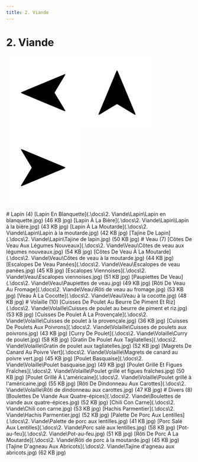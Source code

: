 ```yaml
---
title: 2. Viande
---  
```

# 2. Viande  
<p align="justify"><a href="1. Entree.html"><img src=".\assets\left.svg" title="Page précedente" style="height: 5vh" /></a><a href="."><img src=".\assets\up.svg" title="Page parente" style="height: 5vh" /></a><a href="3. Poisson.html"><img src=".\assets\right.svg" title="Page suivante" style="height: 5vh" /></a></p>  
# Lapin (4)  
[Lapin En Blanquette](.\docs\2. Viande\Lapin\Lapin en blanquette.jpg) (46 KB jpg)  
[Lapin À La Bière](.\docs\2. Viande\Lapin\Lapin à la bière.jpg) (43 KB jpg)  
[Lapin À La Moutarde](.\docs\2. Viande\Lapin\Lapin à la moutarde.jpg) (42 KB jpg)  
[Tajine De Lapin](.\docs\2. Viande\Lapin\Tajine de lapin.jpg) (50 KB jpg)  
# Veau (7)  
[Côtes De Veau Aux Légumes Nouveaux](.\docs\2. Viande\Veau\Côtes de veau aux légumes nouveaux.jpg) (54 KB jpg)  
[Côtes De Veau À La Moutarde](.\docs\2. Viande\Veau\Côtes de veau à la moutarde.jpg) (44 KB jpg)  
[Escalopes De Veau Panées](.\docs\2. Viande\Veau\Escalopes de veau panées.jpg) (45 KB jpg)  
[Escalopes Viennoises](.\docs\2. Viande\Veau\Escalopes viennoises.jpg) (51 KB jpg)  
[Paupiettes De Veau](.\docs\2. Viande\Veau\Paupiettes de veau.jpg) (49 KB jpg)  
[Rôti De Veau Au Fromage](.\docs\2. Viande\Veau\Rôti de veau au fromage.jpg) (53 KB jpg)  
[Veau À La Cocotte](.\docs\2. Viande\Veau\Veau à la cocotte.jpg) (48 KB jpg)  
# Volaille (10)  
[Cuisses De Poulet Au Beurre De Piment Et Riz](.\docs\2. Viande\Volaille\Cuisses de poulet au beurre de piment et riz.jpg) (53 KB jpg)  
[Cuisses De Poulet À La Provençale](.\docs\2. Viande\Volaille\Cuisses de poulet à la provençale.jpg) (36 KB jpg)  
[Cuisses De Poulets Aux Poivrons](.\docs\2. Viande\Volaille\Cuisses de poulets aux poivrons.jpg) (43 KB jpg)  
[Curry De Poulet](.\docs\2. Viande\Volaille\Curry de poulet.jpg) (58 KB jpg)  
[Gratin De Poulet Aux Tagliatelles](.\docs\2. Viande\Volaille\Gratin de poulet aux tagliatelles.jpg) (52 KB jpg)  
[Magrets De Canard Au Poivre Vert](.\docs\2. Viande\Volaille\Magrets de canard au poivre vert.jpg) (45 KB jpg)  
[Poulet Basquaise](.\docs\2. Viande\Volaille\Poulet basquaise.jpg) (49 KB jpg)  
[Poulet Grillé Et Figues Fraîches](.\docs\2. Viande\Volaille\Poulet grillé et figues fraîches.jpg) (50 KB jpg)  
[Poulet Grillé À L'américaine](.\docs\2. Viande\Volaille\Poulet grillé à l'américaine.jpg) (55 KB jpg)  
[Rôti De Dindonneau Aux Carottes](.\docs\2. Viande\Volaille\Rôti de dindonneau aux carottes.jpg) (47 KB jpg)  
# Divers (8)  
[Boulettes De Viande Aux Quatre-épices](.\docs\2. Viande\Boulettes de viande aux quatre-épices.jpg) (52 KB jpg)  
[Chili Con Carne](.\docs\2. Viande\Chili con carne.jpg) (53 KB jpg)  
[Hachis Parmentier](.\docs\2. Viande\Hachis Parmentier.jpg) (52 KB jpg)  
[Palette De Porc Aux Lentilles](.\docs\2. Viande\Palette de porc aux lentilles.jpg) (41 KB jpg)  
[Porc Salé Aux Lentilles](.\docs\2. Viande\Porc salé aux lentilles.jpg) (58 KB jpg)  
[Pot-au-feu](.\docs\2. Viande\Pot-au-feu.jpg) (51 KB jpg)  
[Rôti De Porc À La Moutarde](.\docs\2. Viande\Rôti de porc à la moutarde.jpg) (45 KB jpg)  
[Tajine D'agneau Aux Abricots](.\docs\2. Viande\Tajine d'agneau aux abricots.jpg) (62 KB jpg)  
